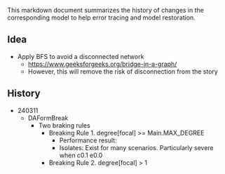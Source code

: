 This markdown document summarizes the history of changes in the corresponding model to help error tracing and model restoration.

## Idea
* Apply BFS to avoid a disconnected network
  * https://www.geeksforgeeks.org/bridge-in-a-graph/
  * However, this will remove the risk of disconnection from the story

## History
* 240311
  * DAFormBreak
    * Two braking rules
      * Breaking Rule 1. degree[focal] >= Main.MAX_DEGREE
        * Performance result:
        * Isolates: Exist for many scenarios. Particularly severe when c0.1 e0.0
      * Breaking Rule 2. degree[focal] > 1
 